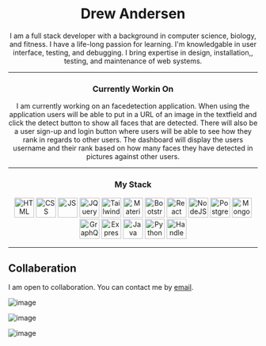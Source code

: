 <div align="center">
<h1>Drew Andersen</h1>
<p>
  I am a full stack developer with a background in computer science, biology, and fitness. I have a life-long passion for learning. I'm knowledgable in user interface, testing, and debugging. I bring expertise in design, installation,, testing, and maintenance of web systems.
</p>
</div>

---

<div align="center">
<h3>Currently Workin On</h3>
<p>
  I am currently working on an facedetection application. When using the application users will be able to put in a URL of an image in the textfield and click the detect button to show all faces that are detected. There will also be a user sign-up and login button where users will be able to see how they rank in regards to other users. The dashboard will display the users username and their rank based on how many faces they have detected in pictures against other users.
</p>
</div>

---

<div align="center">
<h3>My Stack</h3>
<p>
<img src="https://cdn.jsdelivr.net/gh/devicons/devicon@latest/icons/html5/html5-plain-wordmark.svg" alt="HTML" width="40" height="40"/>
<img src="https://cdn.jsdelivr.net/gh/devicons/devicon@latest/icons/css3/css3-plain-wordmark.svg" alt="CSS" width="40" height="40"/>
<img src="https://cdn.jsdelivr.net/gh/devicons/devicon@latest/icons/javascript/javascript-plain.svg" alt="JS" width="40" height="40"/>
<img src="https://cdn.jsdelivr.net/gh/devicons/devicon@latest/icons/jquery/jquery-plain-wordmark.svg" alt="JQuery" width="40" height="40"/>
<img src="https://cdn.jsdelivr.net/gh/devicons/devicon@latest/icons/tailwindcss/tailwindcss-original-wordmark.svg" alt="Tailwind" width="40" height="40" />
<img src="https://cdn.jsdelivr.net/gh/devicons/devicon@latest/icons/materializecss/materializecss-original.svg" alt="Materialize" width="40" height="40" />    
<img src="https://cdn.jsdelivr.net/gh/devicons/devicon@latest/icons/bootstrap/bootstrap-original-wordmark.svg" alt="Bootstrap" width="40" height="40"/>
<img src="https://cdn.jsdelivr.net/gh/devicons/devicon@latest/icons/react/react-original-wordmark.svg" alt="React" width="40" height="40"/>
<img src="https://cdn.jsdelivr.net/gh/devicons/devicon@latest/icons/nodejs/nodejs-plain-wordmark.svg" alt="NodeJS" width="40" height="40"/>
<img src="https://cdn.jsdelivr.net/gh/devicons/devicon@latest/icons/postgresql/postgresql-plain-wordmark.svg" alt="PostgreSQL" width="40" height="40"/>
<img src="https://cdn.jsdelivr.net/gh/devicons/devicon@latest/icons/mongodb/mongodb-plain-wordmark.svg" alt="MongoDB" width="40" height="40"/>
<img src="https://cdn.jsdelivr.net/gh/devicons/devicon@latest/icons/graphql/graphql-plain-wordmark.svg" alt="GraphQL" width="40" height="40"/>
<img src="https://cdn.jsdelivr.net/gh/devicons/devicon@latest/icons/express/express-original.svg?theme=light" alt="Express" width="40" height="40"/>
<img src="https://cdn.jsdelivr.net/gh/devicons/devicon@latest/icons/java/java-original-wordmark.svg" alt="Java" width="40" height="40" />
<img src="https://cdn.jsdelivr.net/gh/devicons/devicon@latest/icons/python/python-original-wordmark.svg" alt="Python" width="40" height="40" />
<img src="https://cdn.jsdelivr.net/gh/devicons/devicon@latest/icons/handlebars/handlebars-original-wordmark.svg" alt="Handlebars" width="40" height="40" />
</p>
</div>

---

## Collaberation
I am open to collaboration. You can contact me by <a href="mailto:andrewtandersen@gmail.com">email</a>.

![image](https://github.com/user-attachments/assets/7bcc0658-6727-40a5-95a3-4e92b7397b02)

![image](https://github.com/user-attachments/assets/8df6edba-35d2-4dd5-817d-0617aa26e463)

![image](https://github-readme-stats.vercel.app/api/top-langs/?username=drew-andersen&theme=vue-dark&show_icons=true&hide_border=true&layout=compact)


<!--
**Drew-Andersen/Drew-Andersen** is a ✨ _special_ ✨ repository because its `README.md` (this file) appears on your GitHub profile.

Here are some ideas to get you started:

- 🌱 I’m currently learning ...
- 💬 Ask me about ...
- 📫 How to reach me: ...
- ⚡ Fun fact: ...
-->
